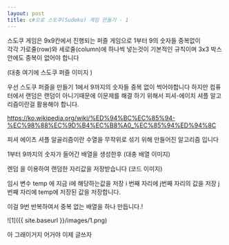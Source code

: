 ```yaml
---
layout: post
title: c#으로 스도쿠(Sudoku) 게임 만들기 - 1
---
```

스도쿠 게임은 9x9칸에서 진행되는 퍼즐 게임으로
1부터 9의 숫자들 중복없이  
각각 가로줄(row)와 세로줄(column)에 하나씩 넣는것이 기본적인 규칙이며
3x3 박스 안에도 중복이 없어야 합니다

(대충 여기에 스도쿠 퍼즐 이미지 )

우선 스도쿠 퍼즐을 만들기 1에서 9까지의 숫자들 중복 없이 썩어야합니다 
하지만 컴퓨터에서 랜덤은 랜덤이 아니기때문에 이문제를 해결 하기 위해서 
피셔-에이치 셔플 알고리즘이란걸 활용해야 합니다. 

https://ko.wikipedia.org/wiki/%ED%94%BC%EC%85%94-%EC%98%88%EC%9D%B4%EC%B8%A0_%EC%85%94%ED%94%8C

피셔 에이츠 셔플 알골리즘이란 수열을 무작위로 섞기 위해 만들어진 알고리즘 입니다 

1부터 9까지의 숫자가 들어간 배열을 생성한후 
(대충 배열 이미지)

렌덤 을 이용하여 랜덤한 자리값을 저장받습니다
(코드 이미지)

임시 변수 temp 에 지금  i에 해당하는값을 저장 
i 번째 자리에 j번째 자리의 값을 저장 
j 번째 자리에 temp에 저장된 값을 저장합니다. 

이걸 9번 반복하여서 중복 없는 배열을 하나 만듭니다.!

![1]({{ site.baseurl }}/images/1.png)

아 그래이거지 어거야 이제 글쓰자 

